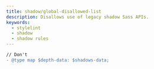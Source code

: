 ```yaml
---
title: shadow/global-disallowed-list
description: Disallows use of legacy shadow Sass APIs.
keywords:
  - stylelint
  - shadow
  - shadow rules
---
```


```diff
// Don't
- @type map $depth-data: $shadows-data;
```
